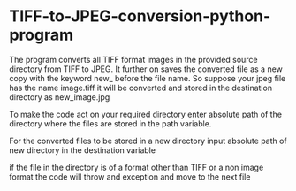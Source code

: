 # TIFF-to-JPEG-conversion-python-program
The program converts all TIFF format images in the provided source directory from TIFF to JPEG. It further on saves the converted file as a new copy with the keyword new_ before the file name. So suppose your jpeg file has the name image.tiff it will be converted and stored in the destination directory as new_image.jpg

To make the code act on your required directory enter absolute path of the directory where the files are stored in the path variable.

For the converted files to be stored in a new directory input absolute path of new directory in the destination variable

if the file in the directory is of a format other than TIFF or a non image format the code will throw and exception and move to the next file
